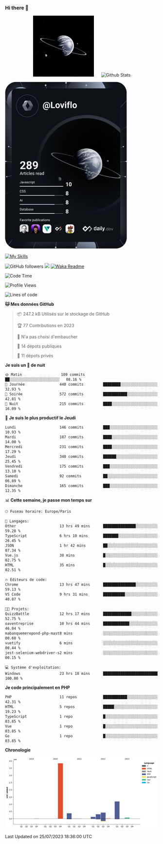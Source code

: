 ### Hi there 👋

<p align="center">
  <img src="https://github.com/Loviflo/Loviflo/blob/main/img/portrait.jpg" alt="Loviflo" height="200" style="margin-right: 20px"/>
  <img src="https://github-readme-stats.vercel.app/api?username=Loviflo&show_icons=true&theme=graywhite" alt="Github Stats" />
</p>

<a href="https://app.daily.dev/loviflo"><img src="https://github.com/loviflo/loviflo/blob/main/devcard.svg" width="400" alt="Loviflo's Dev Card"/></a>


[![My Skills](https://skillicons.dev/icons?i=php,laravel,symfony,mysql,js,ts,html,css,sass,angular,docker,webpack,vscode,figma,git,github,gitlab)](https://skillicons.dev)


![GitHub followers](https://img.shields.io/github/followers/Loviflo?label=Follow&style=social)
![](https://visitor-badge.glitch.me/badge?page_id=Loviflo.Loviflo)
[![Waka Readme](https://github.com/Loviflo/Loviflo/actions/workflows/update-stats.yml/badge.svg)](https://github.com/Loviflo/Loviflo/actions/workflows/update-stats.yml)

<!--START_SECTION:waka-->
![Code Time](http://img.shields.io/badge/Code%20Time-1%2C361%20hrs%2043%20mins-blue)

![Profile Views](http://img.shields.io/badge/Vues%20du%20profil-0-blue)

![Lines of code](https://img.shields.io/badge/Depuis%20Hello%20World%2C%20j%27ai%20%C3%A9crit-6.3%20million%20Lignes%20de%20code-blue)

**🐱 Mes données GitHub** 

> 📦 247.2 kB Utilisés sur le stockage de GitHub 
 > 
> 🏆 77 Contributions en 2023
 > 
> 🚫 N'a pas choisi d'embaucher
 > 
> 📜 14 dépots publiques 
 > 
> 🔑 11 dépots privés 
 > 
**Je suis un 🦉 de nuit** 

```text
🌞 Matin                  109 commits         ██░░░░░░░░░░░░░░░░░░░░░░░   08.16 % 
🌆 Journée                440 commits         ████████░░░░░░░░░░░░░░░░░   32.93 % 
🌃 Soirée                 572 commits         ███████████░░░░░░░░░░░░░░   42.81 % 
🌙 Nuit                   215 commits         ████░░░░░░░░░░░░░░░░░░░░░   16.09 % 
```
📅 **Je suis le plus productif le Jeudi** 

```text
Lundi                    146 commits         ███░░░░░░░░░░░░░░░░░░░░░░   10.93 % 
Mardi                    187 commits         ████░░░░░░░░░░░░░░░░░░░░░   14.00 % 
Mercredi                 231 commits         ████░░░░░░░░░░░░░░░░░░░░░   17.29 % 
Jeudi                    340 commits         ██████░░░░░░░░░░░░░░░░░░░   25.45 % 
Vendredi                 175 commits         ███░░░░░░░░░░░░░░░░░░░░░░   13.10 % 
Samedi                   92 commits          ██░░░░░░░░░░░░░░░░░░░░░░░   06.89 % 
Dimanche                 165 commits         ███░░░░░░░░░░░░░░░░░░░░░░   12.35 % 
```


📊 **Cette semaine, je passe mon temps sur** 

```text
🕑︎ Fuseau horaire: Europe/Paris

💬 Langages: 
Other                    13 hrs 49 mins      ███████████████░░░░░░░░░░   59.28 % 
TypeScript               6 hrs 10 mins       ███████░░░░░░░░░░░░░░░░░░   26.45 % 
JSON                     1 hr 42 mins        ██░░░░░░░░░░░░░░░░░░░░░░░   07.34 % 
Vue.js                   38 mins             █░░░░░░░░░░░░░░░░░░░░░░░░   02.75 % 
HTML                     35 mins             █░░░░░░░░░░░░░░░░░░░░░░░░   02.51 % 

🔥 Éditeurs de code: 
Chrome                   13 hrs 47 mins      ███████████████░░░░░░░░░░   59.13 % 
VS Code                  9 hrs 31 mins       ██████████░░░░░░░░░░░░░░░   40.87 % 

🐱‍💻 Projets: 
QuizzBattle              12 hrs 17 mins      █████████████░░░░░░░░░░░░   52.75 % 
oaventreprise            10 hrs 44 mins      ████████████░░░░░░░░░░░░░   46.04 % 
mabanquemerepond-php-mast8 mins              ░░░░░░░░░░░░░░░░░░░░░░░░░   00.60 % 
vuetify                  6 mins              ░░░░░░░░░░░░░░░░░░░░░░░░░   00.44 % 
jest-selenium-webdriver-s2 mins              ░░░░░░░░░░░░░░░░░░░░░░░░░   00.15 % 

💻 Système d'exploitation: 
Windows                  23 hrs 18 mins      █████████████████████████   100.00 % 
```

**Je code principalement en PHP** 

```text
PHP                      11 repos            ███████████░░░░░░░░░░░░░░   42.31 % 
HTML                     5 repos             █████░░░░░░░░░░░░░░░░░░░░   19.23 % 
TypeScript               1 repo              █░░░░░░░░░░░░░░░░░░░░░░░░   03.85 % 
Vue                      1 repo              █░░░░░░░░░░░░░░░░░░░░░░░░   03.85 % 
Go                       1 repo              █░░░░░░░░░░░░░░░░░░░░░░░░   03.85 % 
```



**Chronologie**

![Lines of Code chart](https://raw.githubusercontent.com/Loviflo/Loviflo/main/assets/bar_graph.png)


 Last Updated on 25/07/2023 18:36:00 UTC
<!--END_SECTION:waka-->
